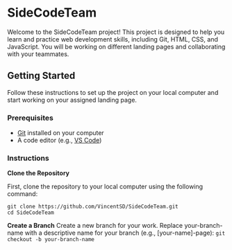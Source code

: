 # SideCodeTeam

Welcome to the SideCodeTeam project! 
This project is designed to help you learn and practice web development skills, including Git, HTML, CSS, and JavaScript. 
You will be working on different landing pages and collaborating with your teammates.

## Getting Started

Follow these instructions to set up the project on your local computer and start working on your assigned landing page.

### Prerequisites

- [Git](https://git-scm.com/) installed on your computer
- A code editor (e.g., [VS Code](https://code.visualstudio.com/))

### Instructions

**Clone the Repository**

   First, clone the repository to your local computer using the following command:
```
git clone https://github.com/VincentSD/SideCodeTeam.git
cd SideCodeTeam
```

**Create a Branch**
Create a new branch for your work. Replace your-branch-name with a descriptive name for your branch (e.g., [your-name]-page):
```git checkout -b your-branch-name```
